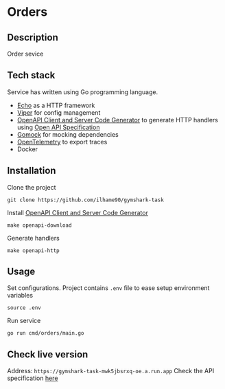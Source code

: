 # Orders

## Description
Order sevice

## Tech stack
Service has written using Go programming language.
* [Echo](https://echo.labstack.com/) as a HTTP framework
* [Viper](https://github.com/spf13/viper) for config management
* [OpenAPI Client and Server Code Generator](https://github.com/deepmap/oapi-codegen) to generate HTTP handlers using [Open API Specification](https://swagger.io/specification/#:~:text=The%20OpenAPI%20Specification%20(OAS)%20defines,or%20through%20network%20traffic%20inspection.)
* [Gomock](https://github.com/golang/mock) for mocking dependencies
* [OpenTelemetry](https://opentelemetry.io/) to export traces
* Docker

## Installation
Clone the project

`git clone https://github.com/ilhame90/gymshark-task`

Install [OpenAPI Client and Server Code Generator](https://github.com/deepmap/oapi-codegen)

`make openapi-download`

Generate handlers

`make openapi-http`




## Usage
Set configurations. Project contains `.env` file to ease setup environment variables

`source .env`

Run service

`go run cmd/orders/main.go`


## Check live version
Address: `https://gymshark-task-mwk5jbsrxq-oe.a.run.app`
Check the API specification [here](https://github.com/ilhame90/gymshark-task/blob/main/api/openapi/main.yml)
